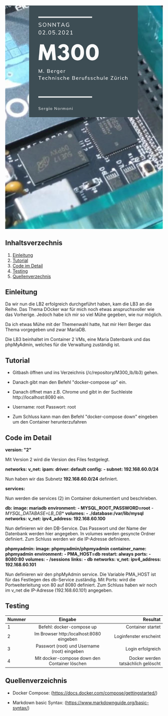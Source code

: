 ![Titelblatt_M300_LB3](https://github.com/sergio8585/M300_lb/blob/e9d4f2d62ac85496e9f8bc512d98e3c51415527a/Images/M300_LB3_Titelblatt.png)

## Inhaltsverzechnis
1. [Einleitung](#Einleitung)
2. [Tutorial](#Tutorial)
3. [Code im Detail](#Code)
5. [Testing](#testen)
6. [Quellenverzechnis](#Quellen)

## Einleitung <a name="Einleitung"></a>

Da wir nun die LB2 erfolgreich durchgeführt haben, kam die LB3 an die Reihe. Das Thema DOcker war für mich noch etwas anspruchsvoller wie das Vorherige. Jedoch habe ich mir so viel Mühe gegeben, wie nur möglich.

Da ich etwas Mühe mit der Themenwahl hatte, hat mir Herr Berger das Thema vorgegeben und zwar MariaDB.

Die LB3 beinhaltet im Container 2 VMs, eine Maria Datenbank und das phpMyAdmin, welches für die Verwaltung zuständig ist.

## Tutorial <a name="Tutorial"></a>

- Gitbash öffnen und ins Verzeichnis (/c/repository/M300_lb/lb3) gehen. 

- Danach gibt man den Befehl "docker-compose up" ein.

- Danach öffnet man z.B. Chrome und gibt in der Suchleiste http://localhost:8080 ein. 

- Username: root
  Passwort: root

- Zum Schluss kann man den Befehl "docker-compose down" eingeben um den Container herunterzufahren

## Code im Detail <a name="Code"></a>

**version: "2"**

Mit Version 2 wird die Version des Files festgelegt.

**networks:**
      **v_net:**
          **ipam:**
              **driver: default**
              **config:**
                  **- subnet: 192.168.60.0/24**

Nun haben wir das Subnetz **192.168.60.0/24** definiert.

**services:**

Nun werden die services (2) im Container dokumentiert und beschrieben.

**db:**
         **image: mariadb**
         **environment:**
              **- MYSQL_ROOT_PASSWORD=root**
              **- MYSQL_DATABASE=LB*_DB**
         **volumes:**
              **- ./database:/var/lib/mysql**
         **networks:**
          **v_net:**
              **ipv4_address: 192.168.60.100**

Nun definieren wir den DB-Service. Das Passwort und der Name der Datenbank werden hier angegeben. In volumes werden gesyncte Ordner definiert. Zum Schluss werden wir die IP-Adresse definieren.

**phpmyadmin:**
     **image: phpmyadmin/phpmyadmin**
     **container_name: phpmyadmin**
     **environment:**
         **- PMA_HOST=db**
     **restart: always**
     **ports:**
         **- 8080:80**
     **volumes:**
         **- /sessions**
     **links:**
         **- db**
     **networks:**
       **v_net:**
           **ipv4_address: 192.168.60.101**

Nun definieren wir den phpMyAdmin service. Die Variable PMA_HOST ist für das Festlegen des db-Service zuständig. Mit Ports: wird die Portweiterleitung von 80 auf 8080 definiert. Zum Schluss haben wir noch im v_net die IP-Adresse (192.168.60.101) angegeben. 

## Testing <a name="testen"></a>

| Nummer | Eingabe                                      | Resultat                          |
| ------ |:--------------------------------------------:| ---------------------------------:|
| 1      | Befehl: docker-compose up                    | Container startet                 |
| 2      | Im Browser http:/localhost:8080 eingeben     | Loginfenster erscheint            |
| 3      | Passwort (root) und Username (root) eingeben | Login erfolgreich                 |
| 4      | Mit docker-compose down den Container löschen| Docker werden tatsächlich gelöscht|

## Quellenverzeichnis <a name="Quellen"></a>

- Docker Compose: (https://docs.docker.com/compose/gettingstarted/)

- Markdown basic Syntax: (https://www.markdownguide.org/basic-syntax/)